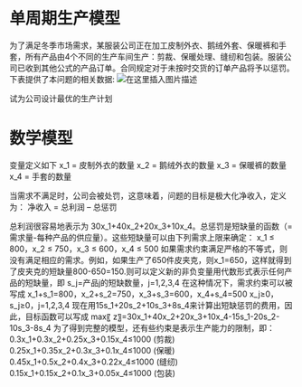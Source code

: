 ﻿# 单周期生产模型
为了满足冬季市场需求，某服装公司正在加工皮制外衣、鹅绒外套、保暖裤和手套，所有产品由4个不同的生产车间生产：剪裁、保暖处理、缝纫和包装。服装公司已收到其他公式的产品订单。合同规定对于未按时交货的订单产品将予以惩罚。下表提供了本问题的相关数据:
![在这里插入图片描述](https://i-blog.csdnimg.cn/direct/222d821adf0d4fba8602e123b6ede524.png#pic_center)


试为公司设计最优的生产计划

# 数学模型 
变量定义如下
x_1 = 皮制外衣的数量
x_2 = 鹅绒外衣的数量
x_3 = 保暖裤的数量
x_4 = 手套的数量

当需求不满足时，公司会被处罚，这意味着，问题的目标是极大化净收入，定义为：
净收入 = 总利润 – 总惩罚

总利润很容易地表示为 30x_1+40x_2+20x_3+10x_4。总惩罚是短缺量的函数（=需求量-每种产品的供应量）。这些短缺量可以由下列需求上限来确定：
x_1 ≤ 800，x_2 ≤ 750，x_3 ≤ 600，x_4 ≤ 500
如果需求约束满足严格的不等式，则没有满足相应的需求。例如，如果生产了650件皮夹克，则x_1=650，这样就得到了皮夹克的短缺量800-650=150.则可以定义新的非负变量用代数形式表示任何产品的短缺量，即
s_j=产品j的短缺数量，j=1,2,3,4
在这种情况下，需求约束可以被写成
x_1+s_1=800，x_2+s_2=750，x_3+s_3=600，x_4+s_4=500
x_j≥0，s_j≥0，j=1,2,3,4
现在用15s_1+20s_2+10s_3+8s_4来计算出短缺惩罚的费用，因此，目标函数可以写成
max⁡〖  z〗=30x_1+40x_2+20x_3+10x_4-15s_1-20s_2-10s_3-8s_4
为了得到完整的模型，还有些约束是表示生产能力的限制，即：
0.3x_1+0.3x_2+0.25x_3+0.15x_4≤1000 (剪裁)
0.25x_1+0.35x_2+0.3x_3+0.1x_4≤1000 (保暖)
0.45x_1+0.5x_2+0.4x_3+0.22x_4≤1000 (缝纫)
0.15x_1+0.15x_2+0.1x_3+0.05x_4≤1000 (包装)

